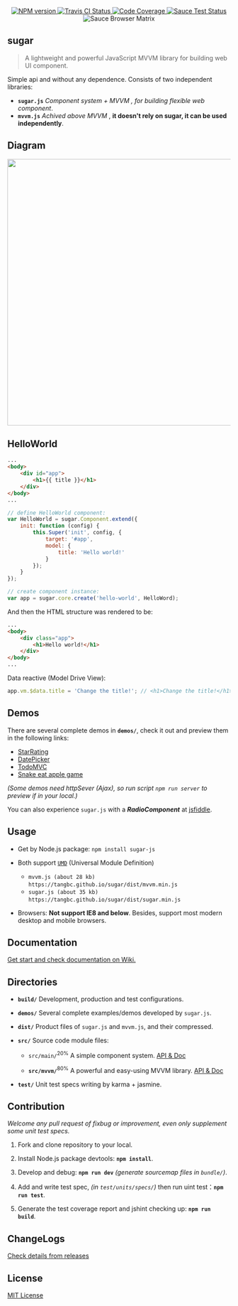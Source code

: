 <p align="center">
	<a href="https://npmjs.com/package/sugar-js">
		<img src="https://img.shields.io/npm/v/sugar-js.svg?style=flat" alt="NPM version"/>
	</a>
	<a href="https://travis-ci.org/tangbc/sugar">
		<img src="https://travis-ci.org/tangbc/sugar.svg?branch=master" alt="Travis CI Status"/>
	</a>
	<a href="https://codecov.io/gh/tangbc/sugar">
		<img src="https://codecov.io/gh/tangbc/sugar/branch/master/graph/badge.svg" alt="Code Coverage"/>
	</a>
	<a href="https://saucelabs.com/u/tangbc">
		<img src="https://saucelabs.com/buildstatus/tangbc" alt="Sauce Test Status"/>
	</a>
	<br>
	<img src="https://tangbc.github.io/github-images/browser-matrix.svg" alt="Sauce Browser Matrix"/>
</p>


## sugar

> A lightweight and powerful JavaScript MVVM library for building web UI component.

Simple api and without any dependence.
Consists of two independent libraries:
* **`sugar.js`** *Component system + MVVM , for building flexible web component*.
* **`mvvm.js`** *Achived above MVVM* , **it doesn't rely on sugar, it can be used independently**.


## Diagram

<img src="https://tangbc.github.io/github-images/sugar-diagram-en.png" width="600">


## HelloWorld
```html
...
<body>
	<div id="app">
		<h1>{{ title }}</h1>
	</div>
</body>
...
```
```javascript
// define HelloWorld component:
var HelloWorld = sugar.Component.extend({
	init: function (config) {
		this.Super('init', config, {
			target: '#app',
			model: {
				title: 'Hello world!'
			}
		});
	}
});

// create component instance:
var app = sugar.core.create('hello-world', HelloWord);
```
And then the HTML structure was rendered to be:
```html
...
<body>
	<div class="app">
		<h1>Hello world!</h1>
	</div>
</body>
...
```
Data reactive (Model Drive View):
```javascript
app.vm.$data.title = 'Change the title!'; // <h1>Change the title!</h1>
```

## Demos

There are several complete demos in **`demos/`**, check it out and preview them in the following links:

* [StarRating](https://tangbc.github.io/sugar/demos/starRating)
* [DatePicker](https://tangbc.github.io/sugar/demos/datePicker)
* [TodoMVC](https://tangbc.github.io/sugar/demos/todoMVC)
* [Snake eat apple game](https://tangbc.github.io/sugar/demos/snake-eat-apples)

*(Some demos need httpSever (Ajax), so run script `npm run server` to preview if in your local.)*

You can also experience `sugar.js` with a ***RadioComponent*** at [jsfiddle](https://jsfiddle.net/tangbc/may7jzb4/9/).


## Usage

* Get by Node.js package: `npm install sugar-js`

* Both support [`UMD`](https://github.com/umdjs/umd) (Universal Module Definition)
	* `mvvm.js (about 28 kb)` `https://tangbc.github.io/sugar/dist/mvvm.min.js`
	* `sugar.js (about 35 kb)` `https://tangbc.github.io/sugar/dist/sugar.min.js`

* Browsers: **Not support IE8 and below**. Besides, support most modern desktop and mobile browsers.


## Documentation

[Get start and check documentation on Wiki.](https://github.com/tangbc/sugar/wiki)


## Directories

* **`build/`** Development, production and test configurations.

* **`demos/`** Several complete examples/demos developed by `sugar.js`.

* **`dist/`** Product files of `sugar.js` and `mvvm.js`, and their compressed.

* **`src/`** Source code module files:

	* `src/main/`<sup>20%</sup> A simple component system. [API & Doc](https://github.com/tangbc/sugar/wiki/API)

	* **`src/mvvm/`**<sup>80%</sup> A powerful and easy-using MVVM library. [API & Doc](https://github.com/tangbc/sugar/wiki/MVVM)

* **`test/`** Unit test specs writing by karma + jasmine.


## Contribution

*Welcome any pull request of fixbug or improvement, even only supplement some unit test specs.*

1. Fork and clone repository to your local.

2. Install Node.js package devtools: **`npm install`**.

3. Develop and debug: **`npm run dev`** *(generate sourcemap files in `bundle/`)*.

4. Add and write test spec, *(in `test/units/specs/`)* then run uint test：**`npm run test`**.

5. Generate the test coverage report and jshint checking up: **`npm run build`**.


## ChangeLogs

[Check details from releases](https://github.com/tangbc/sugar/releases)


## License

[MIT License](https://github.com/tangbc/sugar/blob/master/LICENSE)
